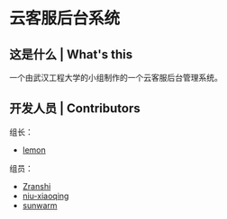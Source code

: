 # 云客服后台系统

## 这是什么 | What's this
一个由武汉工程大学的小组制作的一个云客服后台管理系统。

## 开发人员 | Contributors
组长：
- [lemon](https://github.com/ws806416409)


组员：
- [Zranshi](https://github.com/Zranshi)
- [niu-xiaoqing](https://github.com/niu-xiaoqing)
- [sunwarm](https://github.com/sunwarm2001)

